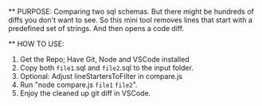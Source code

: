 ** PURPOSE:
Comparing two sql schemas. 
But there might be hundreds of diffs you don't want to see.
So this mini tool removes lines that start with a predefined set of strings.
And then opens a code diff.

** HOW TO USE:
1. Get the Repo; Have Git, Node and VSCode installed
2. Copy both `file1`.sql and `file2`.sql to the input folder.
3. Optional: Adjust lineStartersToFilter in compare.js
4. Run "node compare.js `file1` `file2`".
5. Enjoy the cleaned up git diff in VSCode.
